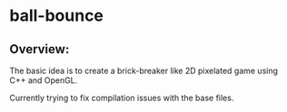 # ball-bounce

## Overview:

The basic idea is to create a brick-breaker like 2D pixelated game using C++ and OpenGL.

Currently trying to fix compilation issues with the base files.